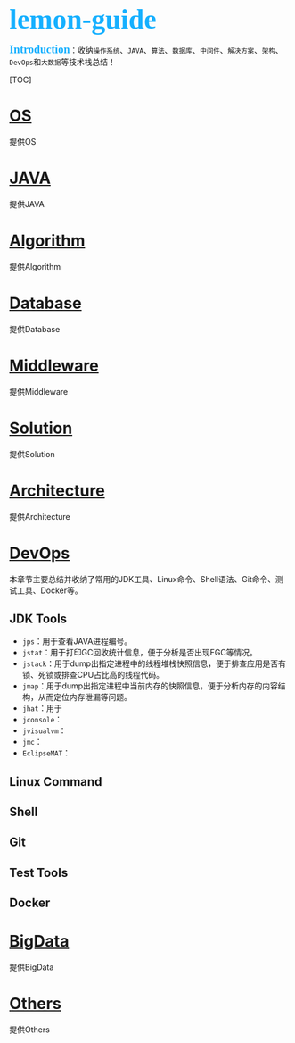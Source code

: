 <div style="color:#16b0ff;font-size:50px;font-weight: 900;text-shadow: 5px 5px 10px var(--theme-color);font-family: 'Comic Sans MS';">lemon-guide</div>

<span style="color:#16b0ff;font-size:20px;font-weight: 900;font-family: 'Comic Sans MS';">Introduction</span>：收纳`操作系统`、`JAVA`、`算法`、`数据库`、`中间件`、`解决方案`、`架构`、`DevOps`和`大数据`等技术栈总结！

[TOC]

# [OS](OS.md)

提供OS

# [JAVA](JAVA.md)

提供JAVA

# [Algorithm](Algorithm.md)

提供Algorithm

# [Database](Database.md)

提供Database

# [Middleware](Middleware.md)

提供Middleware

# [Solution](Solution.md)

提供Solution

# [Architecture](Architecture.md)

提供Architecture

# [DevOps](DevOps.md)

本章节主要总结并收纳了常用的JDK工具、Linux命令、Shell语法、Git命令、测试工具、Docker等。

## JDK Tools

- `jps`：用于查看JAVA进程编号。
- `jstat`：用于打印GC回收统计信息，便于分析是否出现FGC等情况。
- `jstack`：用于dump出指定进程中的线程堆栈快照信息，便于排查应用是否有锁、死锁或排查CPU占比高的线程代码。
- `jmap`：用于dump出指定进程中当前内存的快照信息，便于分析内存的内容结构，从而定位内存泄漏等问题。
- `jhat`：用于
- `jconsole`：
- `jvisualvm`：
- `jmc`：
- `EclipseMAT`：



## Linux Command

## Shell

## Git

## Test Tools

## Docker

# [BigData](BigData.md)

提供BigData

# [Others](Others.md)

提供Others 

